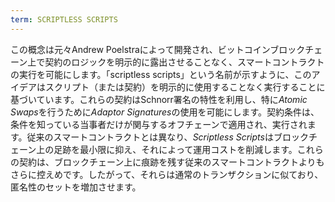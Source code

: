 ```yaml
---
term: SCRIPTLESS SCRIPTS
---
```


この概念は元々Andrew Poelstraによって開発され、ビットコインブロックチェーン上で契約のロジックを明示的に露出させることなく、スマートコントラクトの実行を可能にします。「scriptless scripts」という名前が示すように、このアイデアはスクリプト（または契約）を明示的に使用することなく実行することに基づいています。これらの契約はSchnorr署名の特性を利用し、特に*Atomic Swaps*を行うために*Adaptor Signatures*の使用を可能にします。契約条件は、条件を知っている当事者だけが関与するオフチェーンで適用され、実行されます。従来のスマートコントラクトとは異なり、*Scriptless Scripts*はブロックチェーン上の足跡を最小限に抑え、それによって運用コストを削減します。これらの契約は、ブロックチェーン上に痕跡を残す従来のスマートコントラクトよりもさらに控えめです。したがって、それらは通常のトランザクションに似ており、匿名性のセットを増加させます。
